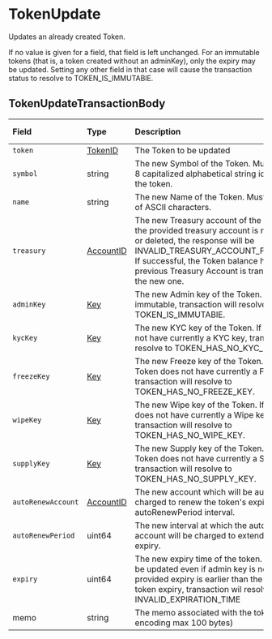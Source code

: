 # TokenUpdate

Updates an already created Token.

If no value is given for a field, that field is left unchanged. For an immutable tokens \(that is, a token created without an adminKey\), only the expiry may be updated. Setting any other field in that case will cause the transaction status to resolve to TOKEN\_IS\_IMMUTABlE.

## TokenUpdateTransactionBody

| Field | Type | Description | Signature Required |
| :--- | :--- | :--- | :--- |
| `token` | [TokenID](../basic-types/tokenid.md) | The Token to be updated  | N/A |
| `symbol` | string | The new Symbol of the Token. Must be UTF-8 capitalized alphabetical string identifying the token.  | N/A |
| `name` | string | The new Name of the Token. Must be a string of ASCII characters.  | N/A |
| `treasury` | [AccountID](../basic-types/accountid.md) | The new Treasury account of the Token. If the provided treasury account is not existing or deleted, the response will be INVALID\_TREASURY\_ACCOUNT\_FOR\_TOKEN. If successful, the Token balance held in the previous Treasury Account is transferred to the new one.  | If updated, required |
| `adminKey` | [Key](../basic-types/key.md) | The new Admin key of the Token. If Token is immutable, transaction will resolve to TOKEN\_IS\_IMMUTABlE.  | If updated, required |
| `kycKey` | [Key](../basic-types/key.md) | The new KYC key of the Token. If Token does not have currently a KYC key, transaction will resolve to TOKEN\_HAS\_NO\_KYC\_KEY.  | If updated, required |
| `freezeKey` | [Key](../basic-types/key.md) | The new Freeze key of the Token. If the Token does not have currently a Freeze key, transaction will resolve to TOKEN\_HAS\_NO\_FREEZE\_KEY.  | If updated, required |
| `wipeKey` | [Key](../basic-types/key.md) | The new Wipe key of the Token. If the Token does not have currently a Wipe key, transaction will resolve to TOKEN\_HAS\_NO\_WIPE\_KEY.  | If updated, required |
| `supplyKey` | [Key](../basic-types/key.md) | The new Supply key of the Token. If the Token does not have currently a Supply key, transaction will resolve to TOKEN\_HAS\_NO\_SUPPLY\_KEY.  | If updated, required |
| `autoRenewAccount` | [AccountID](../basic-types/accountid.md) | The new account which will be automatically charged to renew the token's expiration, at autoRenewPeriod interval.  | N/A |
| `autoRenewPeriod` | uint64 | The new interval at which the auto-renew account will be charged to extend the token's expiry.  | N/A |
| `expiry` | uint64 | The new expiry time of the token. Expiry can be updated even if admin key is not set. If the provided expiry is earlier than the current token expiry, transaction wil resolve to INVALID\_EXPIRATION\_TIME  | N/A |
| memo | string | The memo associated with the token \(UTF-8 encoding max 100 bytes\) | N/A |


